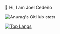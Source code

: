 👋 Hi, I am Joel Cedeño

![Anurag's GitHub stats](https://github-readme-stats.vercel.app/api?username=joelcede&show_icons=true&theme=onedark)

[![Top Langs](https://github-readme-stats.vercel.app/api/top-langs/?username=joelcede&theme=onedark&layout=compact)](https://github.com/joelcede/prueba)